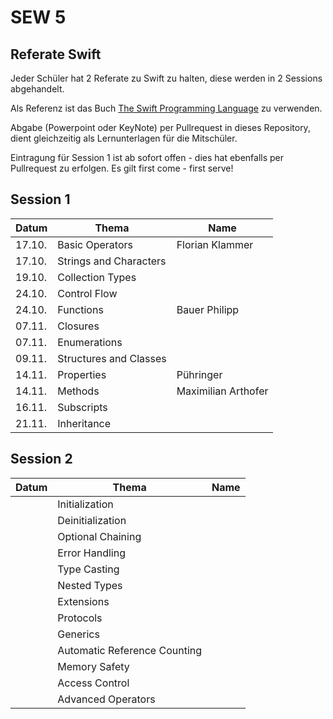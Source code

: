 # SEW 5

## Referate Swift
Jeder Schüler hat 2 Referate zu Swift zu halten, diese  werden in 2 Sessions abgehandelt.

Als Referenz ist das Buch [The Swift Programming Language](https://docs.swift.org/swift-book/) zu verwenden.

Abgabe (Powerpoint oder KeyNote) per Pullrequest in dieses Repository, dient gleichzeitig als Lernunterlagen für die Mitschüler.

Eintragung für Session 1 ist ab sofort offen - dies hat ebenfalls per Pullrequest zu erfolgen. Es gilt first come - first serve!


## Session 1

| Datum | Thema                       | Name                |
|-------|-----------------------------|---------------------|
| 17.10.| Basic Operators             |Florian Klammer      |
| 17.10.| Strings and Characters      |                     |
| 19.10.| Collection Types            |                     |
| 24.10.| Control Flow                |                     |
| 24.10.| Functions                   |  Bauer Philipp      |
| 07.11.| Closures                    |                     |
| 07.11.| Enumerations                |                     |
| 09.11.| Structures and Classes      |                     |
| 14.11.| Properties                  |   Pühringer         |
| 14.11.| Methods                     | Maximilian Arthofer |
| 16.11.| Subscripts                  |                     |
| 21.11.| Inheritance                 |                     |


## Session 2

| Datum | Thema                       | Name                |
|-------|-----------------------------|---------------------|
|       | Initialization              |                     |
|       | Deinitialization            |                     |
|       | Optional Chaining           |                     |
|       | Error Handling              |                     |
|       | Type Casting                |                     |
|       | Nested Types                |                     |
|       | Extensions                  |                     |
|       | Protocols                   |                     |
|       | Generics                    |                     |
|       | Automatic Reference Counting|                     |
|       | Memory Safety               |                     |
|       | Access Control              |                     |
|       | Advanced Operators          |                     |
